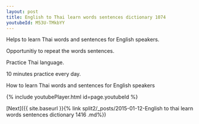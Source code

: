 ```yaml
---
layout: post
title: English to Thai learn words sentences dictionary 1074 
youtubeId: M53U-TMkbYY
---
```

 
 
Helps to learn Thai words and sentences for English speakers.

Opportunitiy to repeat the words sentences. 

Practice Thai language. 
 
10 minutes practice every day. 
 
How to learn Thai words and sentences for English speakers 
 
{% include youtubePlayer.html id=page.youtubeId %}
 
 
[Next]({{ site.baseurl }}{% link  split2/_posts/2015-01-12-English to thai learn words sentences dictionary 1416 .md%})
 
